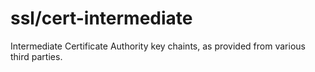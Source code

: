 # ssl/cert-intermediate

Intermediate Certificate Authority key chaints, as provided from various
third parties.
